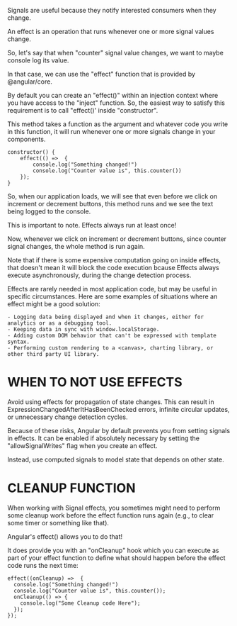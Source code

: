 Signals are useful because they notify interested consumers when they change. 

An effect is an operation that runs whenever one or more signal values change.

So, let's say that when "counter" signal value changes, we want to maybe console log its value.

In that case, we can use the "effect" function that is provided by @angular/core.

By default you can create an "effect()" within an injection context where you have access to the "inject" function. So, the easiest way to satisfy this requirement is to call "effect()' inside "constructor".

This method takes a function as the argument and whatever code you write in this function, it will run whenever one or more signals change in your components.

    constructor() {
        effect(() =>  {
            console.log("Something changed!")
            console.log("Counter value is", this.counter())
        });
    }

So, when our application loads, we will see that even before we click on increment or decrement buttons, this method runs and we see the text being logged to the console.

This is important to note. Effects always run at least once!

Now, whenever we click on increment or decrement buttons, since counter signal changes, the whole method is run again.

Note that if there is some expensive computation going on inside effects, that doesn't mean it will block the code execution bcause Effects always execute asynchronously, during the change detection process.

Effects are rarely needed in most application code, but may be useful in specific circumstances. Here are some examples of situations where an effect might be a good solution:

    - Logging data being displayed and when it changes, either for analytics or as a debugging tool.
    - Keeping data in sync with window.localStorage.
    - Adding custom DOM behavior that can't be expressed with template syntax.
    - Performing custom rendering to a <canvas>, charting library, or other third party UI library.

# WHEN TO NOT USE EFFECTS

Avoid using effects for propagation of state changes. This can result in ExpressionChangedAfterItHasBeenChecked errors, infinite circular updates, or unnecessary change detection cycles.

Because of these risks, Angular by default prevents you from setting signals in effects. It can be enabled if absolutely necessary by setting the "allowSignalWrites" flag when you create an effect.

Instead, use computed signals to model state that depends on other state.

# CLEANUP FUNCTION

When working with Signal effects, you sometimes might need to perform some cleanup work before the effect function runs again (e.g., to clear some timer or something like that).

Angular's effect() allows you to do that!

It does provide you with an "onCleanup" hook which you can execute as part of your effect function to define what should happen before the effect code runs the next time:

    effect((onCleanup) =>  {
      console.log("Something changed!")
      console.log("Counter value is", this.counter());
      onCleanup(() => {
        console.log("Some Cleanup code Here");
      });
    });